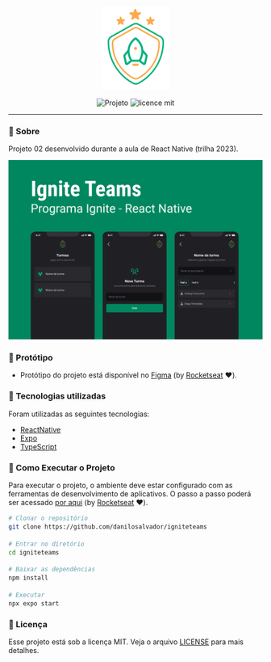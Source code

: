 <p align="center">  
   <img src="./src/assets/logo@3x.png" alt="Todo List"/> 
</p>

<div align="center">

![Projeto](https://img.shields.io/badge/danilosalvador-igniteteams-green)
![licence mit](https://img.shields.io/badge/license-MIT-green)

</div>

---

### 📖 Sobre

Projeto 02 desenvolvido durante a aula de React Native (trilha 2023).

<p align="center">  
   <img src="./projectbanner.png" alt="Ignite Teams"/> 
</p>

### 🎨 Protótipo

- Protótipo do projeto está disponível no [Figma](https://www.figma.com/community/file/1151864427495057381) (by [Rocketseat](https://github.com/rocketseat) ❤️).

### 📝 Tecnologias utilizadas

Foram utilizadas as seguintes tecnologias:

- [ReactNative](https://reactnative.dev/)
- [Expo](https://expo.dev/)
- [TypeScript](https://www.typescriptlang.org/)

### 🚀 Como Executar o Projeto

Para executar o projeto, o ambiente deve estar configurado com as ferramentas de desenvolvimento de aplicativos. O passo a passo poderá ser acessado [por aqui](https://react-native.rocketseat.dev/) (by [Rocketseat](https://github.com/rocketseat) ❤️).

```bash
# Clonar o repositório
git clone https://github.com/danilosalvador/igniteteams

# Entrar no diretório
cd igniteteams

# Baixar as dependências
npm install

# Executar
npx expo start

```
### 📝 Licença
Esse projeto está sob a licença MIT. Veja o arquivo [LICENSE](LICENSE) para mais detalhes.
